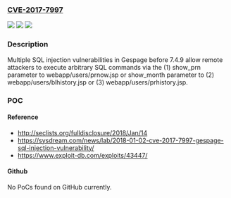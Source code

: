 ### [CVE-2017-7997](https://cve.mitre.org/cgi-bin/cvename.cgi?name=CVE-2017-7997)
![](https://img.shields.io/static/v1?label=Product&message=n%2Fa&color=blue)
![](https://img.shields.io/static/v1?label=Version&message=n%2Fa&color=blue)
![](https://img.shields.io/static/v1?label=Vulnerability&message=n%2Fa&color=brighgreen)

### Description

Multiple SQL injection vulnerabilities in Gespage before 7.4.9 allow remote attackers to execute arbitrary SQL commands via the (1) show_prn parameter to webapp/users/prnow.jsp or show_month parameter to (2) webapp/users/blhistory.jsp or (3) webapp/users/prhistory.jsp.

### POC

#### Reference
- http://seclists.org/fulldisclosure/2018/Jan/14
- https://sysdream.com/news/lab/2018-01-02-cve-2017-7997-gespage-sql-injection-vulnerability/
- https://www.exploit-db.com/exploits/43447/

#### Github
No PoCs found on GitHub currently.

